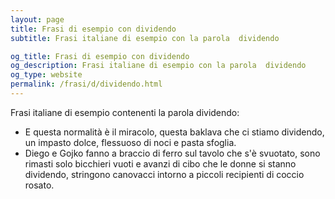 ```yaml
---
layout: page
title: Frasi di esempio con dividendo 
subtitle: Frasi italiane di esempio con la parola  dividendo

og_title: Frasi di esempio con dividendo 
og_description: Frasi italiane di esempio con la parola  dividendo
og_type: website
permalink: /frasi/d/dividendo.html
---
```


Frasi italiane di esempio contenenti la parola dividendo:


- E questa normalità è il miracolo, questa baklava che ci stiamo dividendo, un impasto dolce, flessuoso di noci e pasta sfoglia.
- Diego e Gojko fanno a braccio di ferro sul tavolo che s'è svuotato, sono rimasti solo bicchieri vuoti e avanzi di cibo che le donne si stanno dividendo, stringono canovacci intorno a piccoli recipienti di coccio rosato.
